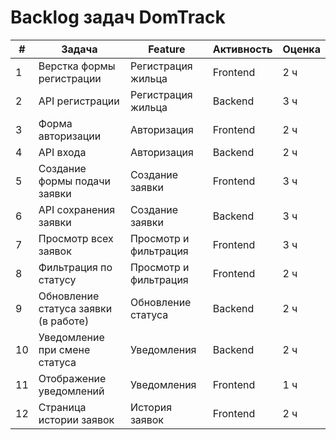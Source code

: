 # Backlog задач DomTrack

| #  | Задача                                | Feature                   | Активность  | Оценка |
|----|----------------------------------------|----------------------------|-------------|--------|
| 1  | Верстка формы регистрации              | Регистрация жильца         | Frontend    | 2 ч    |
| 2  | API регистрации                        | Регистрация жильца         | Backend     | 3 ч    |
| 3  | Форма авторизации                      | Авторизация                | Frontend    | 2 ч    |
| 4  | API входа                              | Авторизация                | Backend     | 2 ч    |
| 5  | Создание формы подачи заявки           | Создание заявки            | Frontend    | 3 ч    |
| 6  | API сохранения заявки                  | Создание заявки            | Backend     | 3 ч    |
| 7  | Просмотр всех заявок                   | Просмотр и фильтрация      | Frontend    | 3 ч    |
| 8  | Фильтрация по статусу                  | Просмотр и фильтрация      | Frontend    | 2 ч    |
| 9  | Обновление статуса заявки (в работе)   | Обновление статуса         | Backend     | 2 ч    |
| 10 | Уведомление при смене статуса          | Уведомления                | Backend     | 2 ч    |
| 11 | Отображение уведомлений                | Уведомления                | Frontend    | 1 ч    |
| 12 | Страница истории заявок                | История заявок             | Frontend    | 2 ч    |

